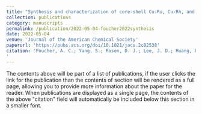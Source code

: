 ```yaml
---
title: "Synthesis and characterization of core-shell Cu-Ru, Cu-Rh, and Cu-Ir nanoparticles"
collection: publications
category: manuscripts
permalink: /publication/2022-05-04-foucher2022synthesis
date: 2022-05-04
venue: 'Journal of the American Chemical Society'
paperurl: 'https://pubs.acs.org/doi/10.1021/jacs.2c02538'
citation: 'Foucher, A. C.; Yang, S.; Rosen, D. J.; Lee, J. D.; Huang, R.; Jiang, Z.; Barrera, F. G.; Chen, K.; Hollyer, G. G.; Friend, C. M.; Gorte, R. J.; Murray, C. B.; Stach, E. A. Synthesis and Characterization of Core-Shell Cu-Ru, Cu-Rh, and Cu-Ir Nanoparticles. J. Am. Chem. Soc. 2022, 144 (17), 7919–7928. https://doi.org/10.1021/jacs.2c02538.
'
---
```


The contents above will be part of a list of publications, if the user clicks the link for the publication than the contents of section will be rendered as a full page, allowing you to provide more information about the paper for the reader. When publications are displayed as a single page, the contents of the above "citation" field will automatically be included below this section in a smaller font.
